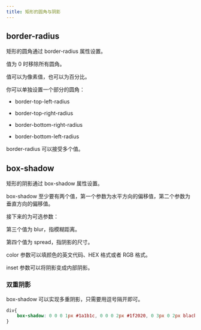 ```yaml
---
title: 矩形的圆角与阴影
---
```


## border-radius

矩形的圆角通过 border-radius 属性设置。

值为 0 时移除所有圆角。

值可以为像素值，也可以为百分比。

你可以单独设置一个部分的圆角：

- border-top-left-radius

- border-top-right-radius

- border-bottom-right-radius

- border-bottom-left-radius

border-radius 可以接受多个值。

## box-shadow

矩形的阴影通过 box-shadow 属性设置。

box-shadow 至少要有两个值，第一个参数为水平方向的偏移值，第二个参数为垂直方向的偏移值。

接下来的为可选参数：

第三个值为 blur，指模糊距离。

第四个值为 spread，指阴影的尺寸。

color 参数可以填颜色的英文代码、HEX 格式或者 RGB 格式。

inset 参数可以将阴影变成内部阴影。

### 双重阴影

box-shadow 可以实现多重阴影，只需要用逗号隔开即可。

```css
div{
    box-shadow: 0 0 0 1px #1a1b1c, 0 0 0 2px #1f2020, 0 3px 0 2px black;    
}
```